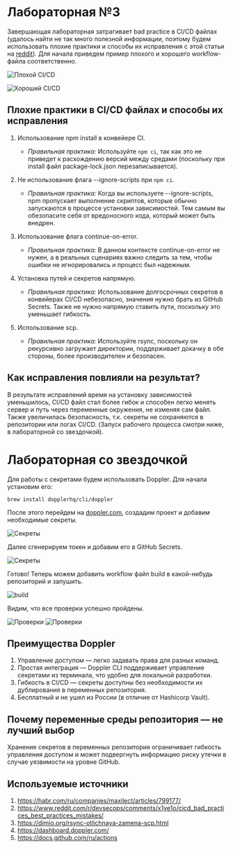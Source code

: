# Лабораторная №3

Завершающая лабораторная затрагивает bad practice в СI/CD файлах (удалось найти не так много полезной информации, поэтому будем использовать плохие практики и способы их исправления с этой статьи на [reddit](https://www.reddit.com/r/devsecops/comments/x1ye1o/cicd_bad_practices_best_practices_mistakes/)). Для начала приведем пример плохого и хорошего workflow-файла соответственно.

![_Плохой CI/CD_](./assets/1.png)

![_Хороший CI/CD_](./assets/2.png)

## Плохие практики в CI/CD файлах и способы их исправления

1. Использование npm install в конвейере CI.  

    * _Правильная практика:_ Используйте `npm ci`, так как это не приведет к расхождению версий между средами (поскольку при install файл package-lock.json перезаписывается).

2. Не использование флага --ignore-scripts при `npm ci`.

    * _Правильная практика:_ Когда вы используете --ignore-scripts, npm пропускает выполнение скриптов, которые обычно запускаются в процессе установки зависимостей. Тем самым вы обезопасите себя от вредоносного кода, который может быть внедрен.

3. Использование флага continue-on-error.  

    * _Правильная практика:_ В данном контексте continue-on-error не нужен, а в реальных сценариях важно следить за тем, чтобы ошибки не игнорировались и процесс был надежным.

4. Установка путей и секретов напрямую.

    * _Правильная практика:_ Использование долгосрочных секретов в конвейерах CI/CD небезопасно, значения нужно брать из GitHub Secrets. Также не нужно напрямую ставить пути, поскольку это уменьшает гибкость.

5. Использование scp.  

    * _Правильная практика:_ Используйте rsync, поскольку он рекурсивно загружает директории, поддерживает докачку в обе стороны, более производителен и безопасен.

## Как исправления повлияли на результат?

В результате исправлений время на установку зависимостей уменьшилось, CI/CD файл стал более гибок и способен легко менять сервер и путь через переменные окружения, не изменяя сам файл. Также увеличилась безопасность, т.к. секреты не сохраняются в репозитории или логах CI/CD. (Запуск рабочего процесса смотри ниже, в лабораторной со звездочкой).

# Лабораторная со звездочкой

Для работы с секретами будем использовать Doppler. Для начала установим его: 

`brew install dopplerhq/cli/doppler`

После этого перейдем на [doppler.com](https://dashboard.doppler.com/), создадим проект и добавим необходимые секреты.

![_Секреты_](./assets/3.png)

Далее сгенерируем токен и добавим его в GitHub Secrets.

![_Секреты_](./assets/4.png)

Готово! Теперь можем добавить workflow файл build в какой-нибудь репозиторий и запушить.

![_build_](./assets/5.png)

Видим, что все проверки успешно пройдены.

![_Проверки_](./assets/6.png)
![_Проверки_](./assets/7.png)

## Преимущества Doppler
1. Управление доступом — легко задавать права для разных команд.
2. Простая интеграция — Doppler CLI поддерживает управление секретами из терминала, что удобно для локальной разработки.
3. Гибкость в CI/CD — секреты доступны без необходимости их дублирования в переменных репозитория.
4. Бесплатный и не ушел из России (в отличие от Hashicorp Vault).

## Почему переменные среды репозитория — не лучший выбор
Хранение секретов в переменных репозитория ограничивает гибкость управления доступом и может подвергнуть информацию риску утечки в случае уязвимости на уровне GitHub.

## Используемые источники

1. <https://habr.com/ru/companies/maxilect/articles/799177/>
2. <https://www.reddit.com/r/devsecops/comments/x1ye1o/cicd_bad_practices_best_practices_mistakes/>
3. <https://dimio.org/rsync-otlichnaya-zamena-scp.html>
4. <https://dashboard.doppler.com/>
5. <https://docs.github.com/ru/actions>
